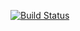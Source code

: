 [![Build Status](https://travis-ci.com/JYip93/bank_tech_test.svg?branch=master)](https://travis-ci.com/JYip93/bank_tech_test)